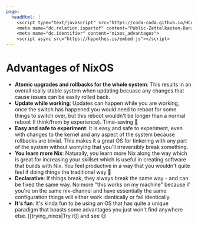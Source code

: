 ```yaml
---
page:
  headHtml: |
    <script type="text/javascript" src="https://coda-coda.github.io/HConfig/1.js"></script>
    <meta name="dc.relation.ispartof" content="Public-Zettelkasten-Daniel-Britten-(ORCID-0000-0002-7860-3595)">
    <meta name="dc.identifier" content="nixos_advantages">
    <script async src="https://hypothes.is/embed.js"></script>
---
```

# Advantages of NixOS

- **Atomic upgrades and rollbacks for the whole system**: This results in an overall really stable system when updating becuase any changes that cause issues can be easily rolled back.
- **Update while working**: Updates can happen while you are working, once the switch has happened you would need to reboot for some things to switch over, but this reboot wouldn't be longer than a normal reboot (I think/from by experience). Time-saving 🙂
- **Easy and safe to experiment**: It is easy and safe to experiment, even with changes to the kernel and any aspect of the system because rollbacks are trivial. This makes it a great OS for tinkering with any part of the system without worrying that you'll irreversibly break something.
- **You learn more Nix**: Naturally, you learn more Nix along the way which is great for increasing your skillset which is useful in creating software that builds with Nix. You feel productive in a way that you wouldn't quite feel if doing things the traditional way 🙂
- **Declarative**: If things break, they always break the same way - and can be fixed the same way. No more "this works on my machine" because if you're on the same nix-channel and have essentially the same configuration things will either work identically or fail identically.
- **It's fun**: It's kinda fun to be using an OS that has quite a unique paradigm that boasts some advantages you just won't find anywhere else. [[trying_nixos|Try it]] and see 😉